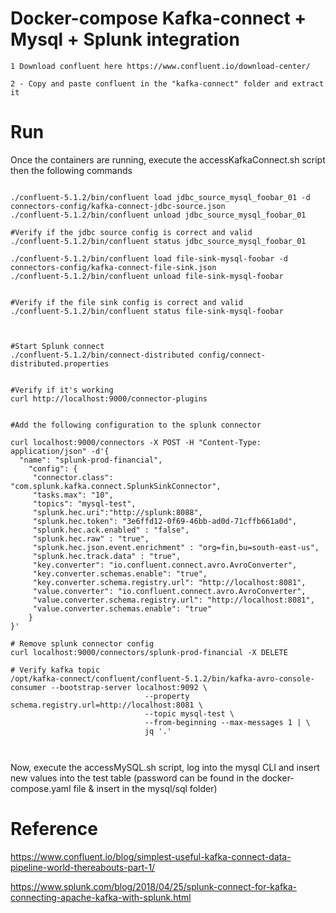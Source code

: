 Docker-compose Kafka-connect + Mysql + Splunk integration
======================
```
1 Download confluent here https://www.confluent.io/download-center/
```
```
2 - Copy and paste confluent in the "kafka-connect" folder and extract it
```


Run
======================

Once the containers are running, execute the accessKafkaConnect.sh script then the following commands


```

./confluent-5.1.2/bin/confluent load jdbc_source_mysql_foobar_01 -d connectors-config/kafka-connect-jdbc-source.json
./confluent-5.1.2/bin/confluent unload jdbc_source_mysql_foobar_01

#Verify if the jdbc source config is correct and valid
./confluent-5.1.2/bin/confluent status jdbc_source_mysql_foobar_01

./confluent-5.1.2/bin/confluent load file-sink-mysql-foobar -d connectors-config/kafka-connect-file-sink.json
./confluent-5.1.2/bin/confluent unload file-sink-mysql-foobar


#Verify if the file sink config is correct and valid
./confluent-5.1.2/bin/confluent status file-sink-mysql-foobar



#Start Splunk connect
./confluent-5.1.2/bin/connect-distributed config/connect-distributed.properties


#Verify if it's working
curl http://localhost:9000/connector-plugins


#Add the following configuration to the splunk connector

curl localhost:9000/connectors -X POST -H "Content-Type: application/json" -d'{
  "name": "splunk-prod-financial",
    "config": {
     "connector.class": "com.splunk.kafka.connect.SplunkSinkConnector",
     "tasks.max": "10",
     "topics": "mysql-test",
     "splunk.hec.uri":"http://splunk:8088",
     "splunk.hec.token": "3e6ffd12-0f69-46bb-ad0d-71cffb661a0d",
     "splunk.hec.ack.enabled" : "false",
     "splunk.hec.raw" : "true",
     "splunk.hec.json.event.enrichment" : "org=fin,bu=south-east-us",
     "splunk.hec.track.data" : "true",
     "key.converter": "io.confluent.connect.avro.AvroConverter",
     "key.converter.schemas.enable": "true",
     "key.converter.schema.registry.url": "http://localhost:8081",
     "value.converter": "io.confluent.connect.avro.AvroConverter",
     "value.converter.schema.registry.url": "http://localhost:8081",
     "value.converter.schemas.enable": "true"
    }
}'

# Remove splunk connector config
curl localhost:9000/connectors/splunk-prod-financial -X DELETE

# Verify kafka topic
/opt/kafka-connect/confluent/confluent-5.1.2/bin/kafka-avro-console-consumer --bootstrap-server localhost:9092 \
                              --property schema.registry.url=http://localhost:8081 \
                              --topic mysql-test \
                              --from-beginning --max-messages 1 | \
                              jq '.'



```

Now, execute the accessMySQL.sh script, log into the mysql CLI and insert new values into the test table (password can be found in the docker-compose.yaml file & insert in the mysql/sql folder)



Reference
======================
https://www.confluent.io/blog/simplest-useful-kafka-connect-data-pipeline-world-thereabouts-part-1/

https://www.splunk.com/blog/2018/04/25/splunk-connect-for-kafka-connecting-apache-kafka-with-splunk.html